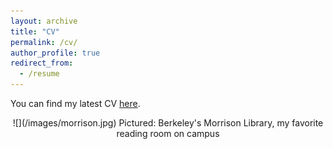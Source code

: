```yaml
---
layout: archive
title: "CV"
permalink: /cv/
author_profile: true
redirect_from:
  - /resume
---
```


You can find my latest CV [here](https://www.overleaf.com/read/zsbdrggfppfw).

<div align="center">
![](/images/morrison.jpg)
Pictured: Berkeley's Morrison Library, my favorite reading room on campus

</div>
